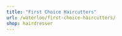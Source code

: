 ```yaml
---
title: "First Choice Haircutters"
url: /waterloo/first-choice-haircutters/
shop: hairdresser
---
```

